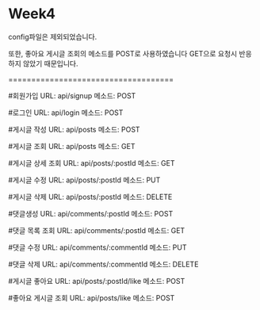 # Week4
config파일은 제외되었습니다.

또한, 좋아요 게시글 조회의 메소드를 POST로 사용하였습니다
GET으로 요청시 반응하지 않았기 때문입니다.

====================================

#회원가입
URL: api/signup
메소드: POST

#로그인
URL: api/login
메소드: POST

#게시글 작성
URL: api/posts
메소드: POST

#게시글 조회
URL: api/posts
메소드: GET

#게시글 상세 조회
URL: api/posts/:postId
메소드: GET

#게시글 수정
URL: api/posts/:postId
메소드: PUT

#게시글 삭제
URL: api/posts/:postId
메소드: DELETE

#댓글생성
URL: api/comments/:postId
메소드: POST

#댓글 목록 조회
URL: api/comments/:postId
메소드: GET

#댓글 수정
URL: api/comments/:commentId
메소드: PUT

#댓글 삭제
URL: api/comments/:commentId
메소드: DELETE

#게시글 좋아요
URL: api/posts/:postId/like
메소드: POST

#좋아요 게시글 조회
URL: api/posts/like
메소드: POST

